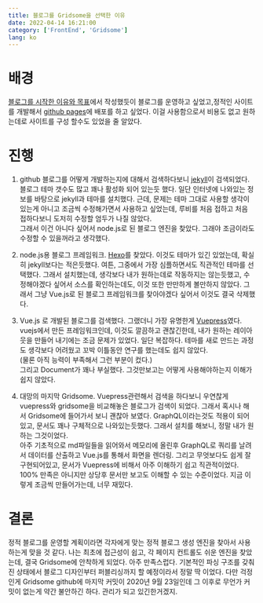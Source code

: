 ```yaml
---
title: 블로그를 Gridsome을 선택한 이유
date: 2022-04-14 16:21:00
category: ['FrontEnd', 'Gridsome']
lang: ko
---
```

<!-- tags: ['Gridsome', 'vue3', 'vuejs'] -->
# 배경
[블로그를 시작한 이유와 목표](/ko/posts/blog/에세이/블로그를-시작한-이유와-목표)에서 작성했듯이 블로그를 운영하고 싶었고,정적인 사이트를 개발해서 [github pages](https://pages.github.com/)에 배포를 하고 싶었다. 이걸 사용함으로서 비용도 없고 원하는데로 사이트를 구성 할수도 있었을 줄 알았다.

# 진행
1. github 블로그를 어떻게 개발하는지에 대해서 검색하다보니 [jekyll](https://jekyllrb.com/)이 검색되었다.  
   블로그 테마 갯수도 많고 꽤나 활성화 되어 있는듯 했다. 
   일단 인터넷에 나와있는 정보를 바탕으로 jekyll과 테마를 설치했다.
   근데, 문제는 테마 그대로 사용할 생각이 있는게 아니고 조금씩 수정해가면서 사용하고 싶었는데, 루비를 처음 접하고
   처음 접하다보니 도저히 수정할 엄두가 나질 않았다.  
   그래서 이건 아니다 싶어서 node.js로 된 블로그 엔진을 찾았다. 그래야 조금이라도 수정할 수 있을꺼라고 생각했다.  

1. node.js용 블로그 프레임워크. [Hexo](https://hexo.io/)를 찾았다. 이것도 테마가 있긴 있었는데, 
   확실히 jekyll보다는 적은듯했다. 여튼, 그중에서 가장 심플하면서도 직관적인 테마를 선택했다. 그래서 설치했는데, 
   생각보다 내가 원하는데로 작동하지는 않는듯했고, 수정해야겠다 싶어서 소스를 확인하는데도, 이것 또한 만만하게 볼만하지 않았다.
   그래서 그냥 Vue.js로 된 블로그 프레임워크를 찾아야겠다 싶어서 이것도 결국 삭제했다.  

1. Vue.js 로 개발된 블로그를 검색했다. 그랬더니 가장 유명한게 [Vuepress](https://vuepress.vuejs.org/)였다. 
   vuejs에서 만든 프레임워크인데, 이것도 깔끔하고 괜찮긴한데, 내가 원하는 레이아웃을 만들어 내기에는 조금 문제가 있었다.
   일단 복잡하다. 테마를 새로 만드는 과정도 생각보다 어려웠고 꼬박 이틀동안 연구를 했는데도 쉽지 않았다.  
   (물론 아직 능력이 부족해서 그런 부분이 컸다.)  
   그리고 Document가 꽤나 부실했다. 그것만보고는 어떻게 사용해야하는지 이해가 쉽지 않았다.  

1. 대망의 마지막 Gridsome. Vuepress관련해서 검색을 하다보니 우연찮게 vuepress와 gridsome을 비교해놓은 블로그가
   검색이 되었다. 그래서 혹시나 해서 Gridsome에 들어가서 보니 괜찮아 보였다. GraphQL이라는것도 적용이 되어있고,
   문서도 꽤나 구체적으로 나와있는듯했다. 그래서 설치를 해보니, 정말 내가 원하는 그것이었다.  
   아주 기초적으로 md파일들을 읽어와서 메모리에 올린후 GraphQL로 쿼리를 날려서 데이터를 산출하고 Vue.js를 통해서 
   화면을 렌더링. 그리고 무엇보다도 쉽게 잘 구현되어있고, 문서가 Vuepress에 비해서 아주 이해하기 쉽고 직관적이었다.
   100% 만족은 아니지만 상당후 문서만 보고도 이해할 수 있는 수준이었다. 지금 이렇게 조금씩 만들어가는데, 너무 재밌다.

# 결론
정적 블로그를 운영할 계획이라면 각자에게 맞는 정적 블로그 생성 엔진을 찾아서 사용하는게 맞을 것 같다.
나는 최초에 접근성이 쉽고, 각 페이지 컨트롤도 쉬운 엔진을 찾았는데, 결국 Gridsome에 안착하게 되었다.
아주 만족스럽다. 기본적인 파싱 구조를 갖춰진 상태에서 블로그 디자인부터 퍼블리싱까지 할 예정이라서 
정말 딱 이었다. 다만 걱정인게 Gridsome github에 마지막 커밋이 2020년 9월 23일인데 그 이후로 무언가 커밋이 없는게 약간 불안하긴 하다. 관리가 되고 있긴한거겠지.

